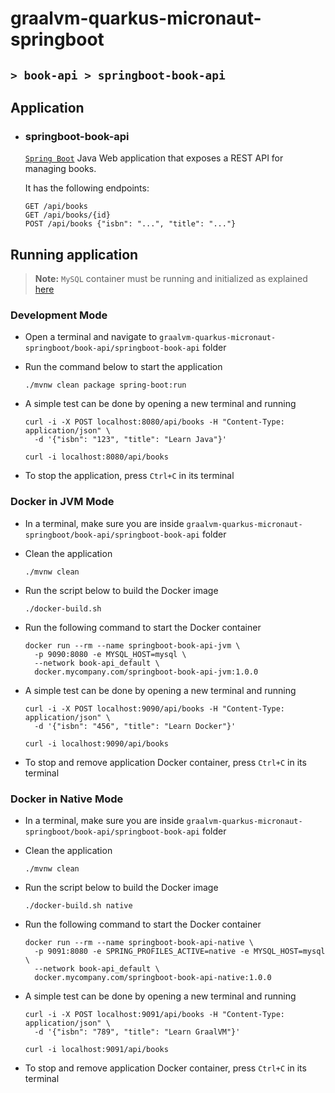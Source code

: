 # graalvm-quarkus-micronaut-springboot
## `> book-api > springboot-book-api`

## Application

- ### springboot-book-api

  [`Spring Boot`](https://docs.spring.io/spring-boot/docs/current/reference/htmlsingle/) Java Web application that exposes a REST API for managing books.

  It has the following endpoints:
  ```
  GET /api/books
  GET /api/books/{id}
  POST /api/books {"isbn": "...", "title": "..."}
  ```

## Running application

> **Note:** `MySQL` container must be running and initialized as explained [here](https://github.com/ivangfr/graalvm-quarkus-micronaut-springboot/tree/master/book-api#start-environment)

### Development Mode

- Open a terminal and navigate to `graalvm-quarkus-micronaut-springboot/book-api/springboot-book-api` folder

- Run the command below to start the application
  ```
  ./mvnw clean package spring-boot:run
  ```

- A simple test can be done by opening a new terminal and running
  ```
  curl -i -X POST localhost:8080/api/books -H "Content-Type: application/json" \
    -d '{"isbn": "123", "title": "Learn Java"}'
  
  curl -i localhost:8080/api/books
  ```

- To stop the application, press `Ctrl+C` in its terminal

### Docker in JVM Mode

- In a terminal, make sure you are inside `graalvm-quarkus-micronaut-springboot/book-api/springboot-book-api` folder

- Clean the application
  ```
  ./mvnw clean
  ```

- Run the script below to build the Docker image
  ```
  ./docker-build.sh
  ```

- Run the following command to start the Docker container
  ```
  docker run --rm --name springboot-book-api-jvm \
    -p 9090:8080 -e MYSQL_HOST=mysql \
    --network book-api_default \
    docker.mycompany.com/springboot-book-api-jvm:1.0.0
  ```

- A simple test can be done by opening a new terminal and running
  ```
  curl -i -X POST localhost:9090/api/books -H "Content-Type: application/json" \
    -d '{"isbn": "456", "title": "Learn Docker"}'
  
  curl -i localhost:9090/api/books
  ```

- To stop and remove application Docker container, press `Ctrl+C` in its terminal

### Docker in Native Mode

- In a terminal, make sure you are inside `graalvm-quarkus-micronaut-springboot/book-api/springboot-book-api` folder

- Clean the application
  ```
  ./mvnw clean
  ```

- Run the script below to build the Docker image
  ```
  ./docker-build.sh native
  ```

- Run the following command to start the Docker container
  ```
  docker run --rm --name springboot-book-api-native \
    -p 9091:8080 -e SPRING_PROFILES_ACTIVE=native -e MYSQL_HOST=mysql \
    --network book-api_default \
    docker.mycompany.com/springboot-book-api-native:1.0.0
  ```

- A simple test can be done by opening a new terminal and running
  ```
  curl -i -X POST localhost:9091/api/books -H "Content-Type: application/json" \
    -d '{"isbn": "789", "title": "Learn GraalVM"}'
  
  curl -i localhost:9091/api/books
  ```

- To stop and remove application Docker container, press `Ctrl+C` in its terminal
